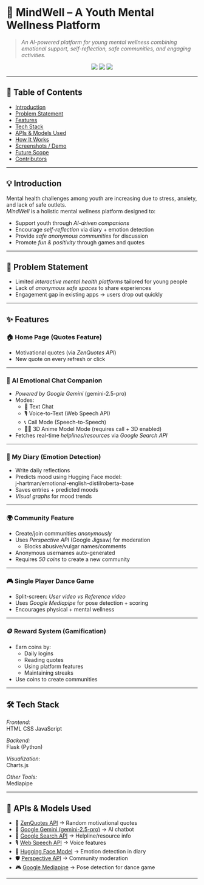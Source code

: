 # 🌸 MindWell – A Youth Mental Wellness Platform  

> *An AI-powered platform for young mental wellness combining emotional support, self-reflection, safe communities, and engaging activities.*  

<p align="center">
  <img src="https://img.shields.io/badge/Status-Active-brightgreen?style=for-the-badge" />
  <img src="https://img.shields.io/badge/Made%20With-❤%20%26%20Python-blue?style=for-the-badge" />
  <img src="https://img.shields.io/badge/Platform-Web-orange?style=for-the-badge" />
</p>

---

## 📌 Table of Contents
- [Introduction](#-introduction)  
- [Problem Statement](#-problem-statement)  
- [Features](#-features)  
- [Tech Stack](#-tech-stack)  
- [APIs & Models Used](#-apis--models-used)  
- [How It Works](#-how-it-works)  
- [Screenshots / Demo](#-screenshots--demo)  
- [Future Scope](#-future-scope)  
- [Contributors](#-contributors)  

---

## 💡 Introduction
Mental health challenges among youth are increasing due to stress, anxiety, and lack of safe outlets.  
*MindWell* is a holistic mental wellness platform designed to:  
- Support youth through *AI-driven companions*  
- Encourage *self-reflection* via diary + emotion detection  
- Provide *safe anonymous communities* for discussion  
- Promote *fun & positivity* through games and quotes  

---

## 🚩 Problem Statement
- Limited *interactive mental health platforms* tailored for young people  
- Lack of *anonymous safe spaces* to share experiences  
- Engagement gap in existing apps → users drop out quickly  

---

## ✨ Features

### 🏠 Home Page (Quotes Feature)
- Motivational quotes (via *ZenQuotes API*)  
- New quote on every refresh or click  

---

### 🤖 AI Emotional Chat Companion
- *Powered by Google Gemini* (gemini-2.5-pro)  
- Modes:  
  - 💬 Text Chat  
  - 🎙 Voice-to-Text (Web Speech API)  
  - 📞 Call Mode (Speech-to-Speech)  
  - 🧑‍🎤 3D Anime Model Mode (requires call + 3D enabled)  
- Fetches real-time *helplines/resources* via *Google Search API*  

---

### 📖 My Diary (Emotion Detection)
- Write daily reflections  
- Predicts mood using Hugging Face model:  
  j-hartman/emotional-english-distilroberta-base  
- Saves entries + predicted moods  
- *Visual graphs* for mood trends  

---

### 🌍 Community Feature
- Create/join communities *anonymously*  
- Uses *Perspective API* (Google Jigsaw) for moderation  
  - Blocks abusive/vulgar names/comments  
- Anonymous usernames auto-generated  
- Requires *50 coins* to create a new community  

---

### 🎮 Single Player Dance Game
- Split-screen: *User video vs Reference video*  
- Uses *Google Mediapipe* for pose detection + scoring  
- Encourages physical + mental wellness  

---

### 🪙 Reward System (Gamification)
- Earn coins by:  
  - Daily logins  
  - Reading quotes  
  - Using platform features  
  - Maintaining streaks  
- Use coins to create communities  

---

## 🛠 Tech Stack

*Frontend:*  
HTML CSS JavaScript  

*Backend:*  
Flask (Python)  

*Visualization:*  
Charts.js 

*Other Tools:*  
Mediapipe  

---

## 🔌 APIs & Models Used
- 🌸 [ZenQuotes API](https://zenquotes.io/) → Random motivational quotes  
- 🤖 [Google Gemini (gemini-2.5-pro)](https://ai.google/) → AI chatbot  
- 🔎 [Google Search API](https://developers.google.com/custom-search) → Helpline/resource info  
- 🎙 [Web Speech API](https://developer.mozilla.org/en-US/docs/Web/API/Web_Speech_API) → Voice features  
- 🧠 [Hugging Face Model](https://huggingface.co/j-hartman/emotional-english-distilroberta-base) → Emotion detection in diary  
- 🛡 [Perspective API](https://perspectiveapi.com/) → Community moderation  
- 🎮 [Google Mediapipe](https://developers.google.com/mediapipe) → Pose detection for dance game  

---
